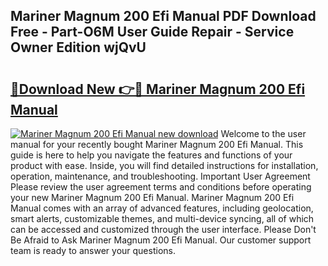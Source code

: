 ## Mariner Magnum 200 Efi Manual PDF Download Free - Part-O6M User Guide Repair - Service Owner Edition wjQvU

# <h2><a href="http://bc48609.oget.top/?id=Mariner+Magnum+200+Efi+Manual">🔗Download New 👉🔴 Mariner Magnum 200 Efi Manual</a></h2>

[![Mariner Magnum 200 Efi Manual new download](https://i.imgur.com/5g1atiW.png)](http://bc48609.oget.top/?id=Mariner+Magnum+200+Efi+Manual)
Welcome to the user manual for your recently bought Mariner Magnum 200 Efi Manual. This guide is here to help you navigate the features and functions of your product with ease. Inside, you will find detailed instructions for installation, operation, maintenance, and troubleshooting. Important User Agreement Please review the user agreement terms and conditions before operating your new Mariner Magnum 200 Efi Manual. Mariner Magnum 200 Efi Manual comes with an array of advanced features, including geolocation, smart alerts, customizable themes, and multi-device syncing, all of which can be accessed and customized through the user interface. Please Don't Be Afraid to Ask Mariner Magnum 200 Efi Manual. Our customer support team is ready to answer your questions.
